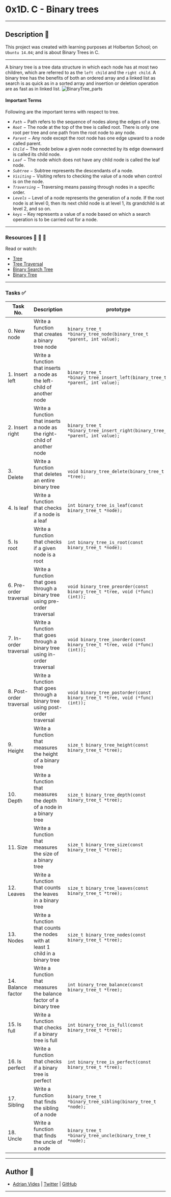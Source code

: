 # 0x1D. C - Binary trees
---

## Description :newspaper:
This project was created with learning purposes at Holberton School; on `Ubuntu 14.04`; and is about Binary Trees in C.

---

A binary tree is a tree data structure in which each node has at most two children, which are referred to as the `left child` and the `right child`.
A binary tree has the benefits of both an ordered array and a linked list as search is as quick as in a sorted array and insertion or deletion operation are as fast as in linked list.
![BinaryTree_parts](https://www.tutorialspoint.com/data_structures_algorithms/images/binary_tree.jpg)
#### Important Terms
Following are the important terms with respect to tree.
- *`Path`* − Path refers to the sequence of nodes along the edges of a tree.
- *`Root`* − The node at the top of the tree is called root. There is only one root per tree and one path from the root node to any node.
- *`Parent`* − Any node except the root node has one edge upward to a node called parent.
- *`Child`* − The node below a given node connected by its edge downward is called its child node.
- *`Leaf`* − The node which does not have any child node is called the leaf node.
- *`Subtree`* − Subtree represents the descendants of a node.
- *`Visiting`* − Visiting refers to checking the value of a node when control is on the node.
- *`Traversing`* − Traversing means passing through nodes in a specific order.
- *`Levels`* − Level of a node represents the generation of a node. If the root node is at level 0, then its next child node is at level 1, its grandchild is at level 2, and so on.
- *`keys`* − Key represents a value of a node based on which a search operation is to be carried out for a node.

---

### Resources :blue_book: :orange_book: :green_book:
Read or watch:
- [Tree](https://www.tutorialspoint.com/data_structures_algorithms/tree_data_structure.htm)
- [Tree Traversal](https://www.tutorialspoint.com/data_structures_algorithms/tree_traversal.htm)
- [Binary Search Tree](https://www.tutorialspoint.com/data_structures_algorithms/binary_search_tree.htm)
- [Binary Tree](https://www.youtube.com/watch?v=H5JubkIy_p8)

---

### Tasks :white_check_mark:
| Task No. | Description | prototype |
| -------- | ----------- | --------- |
| 0. New node | Write a function that creates a binary tree node | `binary_tree_t *binary_tree_node(binary_tree_t *parent, int value);` |
| 1. Insert left | Write a function that inserts a node as the left-child of another node | `binary_tree_t *binary_tree_insert_left(binary_tree_t *parent, int value);` |
| 2. Insert right | Write a function that inserts a node as the right-child of another node | `binary_tree_t *binary_tree_insert_right(binary_tree_t *parent, int value);` |
| 3. Delete | Write a function that deletes an entire binary tree | `void binary_tree_delete(binary_tree_t *tree);` |
| 4. Is leaf | Write a function that checks if a node is a leaf | `int binary_tree_is_leaf(const binary_tree_t *node);` |
| 5. Is root | Write a function that checks if a given node is a root |`int binary_tree_is_root(const binary_tree_t *node);` |
| 6. Pre-order traversal | Write a function that goes through a binary tree using pre-order traversal | `void binary_tree_preorder(const binary_tree_t *tree, void (*func)(int));` |
| 7. In-order traversal | Write a function that goes through a binary tree using in-order traversal | `void binary_tree_inorder(const binary_tree_t *tree, void (*func)(int));` |
| 8. Post-order traversal | Write a function that goes through a binary tree using post-order traversal | `void binary_tree_postorder(const binary_tree_t *tree, void (*func)(int));` |
| 9. Height | Write a function that measures the height of a binary tree | `size_t binary_tree_height(const binary_tree_t *tree);` |
| 10. Depth |Write a function that measures the depth of a node in a binary tree | `size_t binary_tree_depth(const binary_tree_t *tree);` |
| 11. Size | Write a function that measures the size of a binary tree | `size_t binary_tree_size(const binary_tree_t *tree);` |
| 12. Leaves | Write a function that counts the leaves in a binary tree | `size_t binary_tree_leaves(const binary_tree_t *tree);` |
| 13. Nodes | Write a function that counts the nodes with at least 1 child in a binary tree | `size_t binary_tree_nodes(const binary_tree_t *tree);` |
| 14. Balance factor | Write a function that measures the balance factor of a binary tree | `int binary_tree_balance(const binary_tree_t *tree);` |
| 15. Is full | Write a function that checks if a binary tree is full | `int binary_tree_is_full(const binary_tree_t *tree);` |
| 16. Is perfect | Write a function that checks if a binary tree is perfect | `int binary_tree_is_perfect(const binary_tree_t *tree);` |
| 17. Sibling | Write a function that finds the sibling of a node | `binary_tree_t *binary_tree_sibling(binary_tree_t *node);` |
| 18. Uncle | Write a function that finds the uncle of a node | `binary_tree_t *binary_tree_uncle(binary_tree_t *node);` |

---

## Author :bust_in_silhouette:
- [Adrian Vides] | [Twitter] | [GitHub]


---

[GitHub]: <https://github.com/AdrianVides56>
[Twitter]: <https://twitter.com/termi56661>
[Adrian Vides]: <https://www.linkedin.com/in/adrian-felipe-vides-jimenez-a201401b7>   
